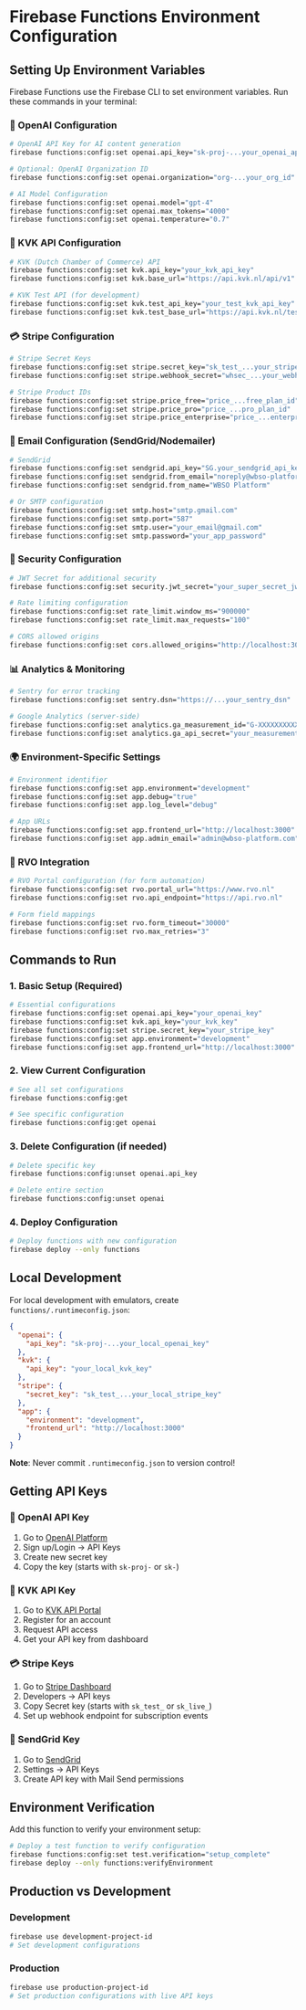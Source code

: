 # Firebase Functions Environment Configuration

## Setting Up Environment Variables

Firebase Functions use the Firebase CLI to set environment variables. Run these commands in your terminal:

### 🤖 OpenAI Configuration
```bash
# OpenAI API Key for AI content generation
firebase functions:config:set openai.api_key="sk-proj-...your_openai_api_key"

# Optional: OpenAI Organization ID
firebase functions:config:set openai.organization="org-...your_org_id"

# AI Model Configuration
firebase functions:config:set openai.model="gpt-4"
firebase functions:config:set openai.max_tokens="4000"
firebase functions:config:set openai.temperature="0.7"
```

### 🏢 KVK API Configuration
```bash
# KVK (Dutch Chamber of Commerce) API
firebase functions:config:set kvk.api_key="your_kvk_api_key"
firebase functions:config:set kvk.base_url="https://api.kvk.nl/api/v1"

# KVK Test API (for development)
firebase functions:config:set kvk.test_api_key="your_test_kvk_api_key"
firebase functions:config:set kvk.test_base_url="https://api.kvk.nl/test/api/v1"
```

### 💳 Stripe Configuration
```bash
# Stripe Secret Keys
firebase functions:config:set stripe.secret_key="sk_test_...your_stripe_secret_key"
firebase functions:config:set stripe.webhook_secret="whsec_...your_webhook_secret"

# Stripe Product IDs
firebase functions:config:set stripe.price_free="price_...free_plan_id"
firebase functions:config:set stripe.price_pro="price_...pro_plan_id"
firebase functions:config:set stripe.price_enterprise="price_...enterprise_plan_id"
```

### 📧 Email Configuration (SendGrid/Nodemailer)
```bash
# SendGrid
firebase functions:config:set sendgrid.api_key="SG.your_sendgrid_api_key"
firebase functions:config:set sendgrid.from_email="noreply@wbso-platform.com"
firebase functions:config:set sendgrid.from_name="WBSO Platform"

# Or SMTP configuration
firebase functions:config:set smtp.host="smtp.gmail.com"
firebase functions:config:set smtp.port="587"
firebase functions:config:set smtp.user="your_email@gmail.com"
firebase functions:config:set smtp.password="your_app_password"
```

### 🔐 Security Configuration
```bash
# JWT Secret for additional security
firebase functions:config:set security.jwt_secret="your_super_secret_jwt_key"

# Rate limiting configuration
firebase functions:config:set rate_limit.window_ms="900000"
firebase functions:config:set rate_limit.max_requests="100"

# CORS allowed origins
firebase functions:config:set cors.allowed_origins="http://localhost:3000,https://wbso-platform.com"
```

### 📊 Analytics & Monitoring
```bash
# Sentry for error tracking
firebase functions:config:set sentry.dsn="https://...your_sentry_dsn"

# Google Analytics (server-side)
firebase functions:config:set analytics.ga_measurement_id="G-XXXXXXXXXX"
firebase functions:config:set analytics.ga_api_secret="your_measurement_protocol_secret"
```

### 🌍 Environment-Specific Settings
```bash
# Environment identifier
firebase functions:config:set app.environment="development"
firebase functions:config:set app.debug="true"
firebase functions:config:set app.log_level="debug"

# App URLs
firebase functions:config:set app.frontend_url="http://localhost:3000"
firebase functions:config:set app.admin_email="admin@wbso-platform.com"
```

### 🔄 RVO Integration
```bash
# RVO Portal configuration (for form automation)
firebase functions:config:set rvo.portal_url="https://www.rvo.nl"
firebase functions:config:set rvo.api_endpoint="https://api.rvo.nl"

# Form field mappings
firebase functions:config:set rvo.form_timeout="30000"
firebase functions:config:set rvo.max_retries="3"
```

## Commands to Run

### 1. Basic Setup (Required)
```bash
# Essential configurations
firebase functions:config:set openai.api_key="your_openai_key"
firebase functions:config:set kvk.api_key="your_kvk_key"
firebase functions:config:set stripe.secret_key="your_stripe_key"
firebase functions:config:set app.environment="development"
firebase functions:config:set app.frontend_url="http://localhost:3000"
```

### 2. View Current Configuration
```bash
# See all set configurations
firebase functions:config:get

# See specific configuration
firebase functions:config:get openai
```

### 3. Delete Configuration (if needed)
```bash
# Delete specific key
firebase functions:config:unset openai.api_key

# Delete entire section
firebase functions:config:unset openai
```

### 4. Deploy Configuration
```bash
# Deploy functions with new configuration
firebase deploy --only functions
```

## Local Development

For local development with emulators, create `functions/.runtimeconfig.json`:

```json
{
  "openai": {
    "api_key": "sk-proj-...your_local_openai_key"
  },
  "kvk": {
    "api_key": "your_local_kvk_key"
  },
  "stripe": {
    "secret_key": "sk_test_...your_local_stripe_key"
  },
  "app": {
    "environment": "development",
    "frontend_url": "http://localhost:3000"
  }
}
```

**Note**: Never commit `.runtimeconfig.json` to version control!

## Getting API Keys

### 🤖 OpenAI API Key
1. Go to [OpenAI Platform](https://platform.openai.com)
2. Sign up/Login → API Keys
3. Create new secret key
4. Copy the key (starts with `sk-proj-` or `sk-`)

### 🏢 KVK API Key
1. Go to [KVK API Portal](https://developers.kvk.nl)
2. Register for an account
3. Request API access
4. Get your API key from dashboard

### 💳 Stripe Keys
1. Go to [Stripe Dashboard](https://dashboard.stripe.com)
2. Developers → API keys
3. Copy Secret key (starts with `sk_test_` or `sk_live_`)
4. Set up webhook endpoint for subscription events

### 📧 SendGrid Key
1. Go to [SendGrid](https://sendgrid.com)
2. Settings → API Keys
3. Create API key with Mail Send permissions

## Environment Verification

Add this function to verify your environment setup:

```bash
# Deploy a test function to verify configuration
firebase functions:config:set test.verification="setup_complete"
firebase deploy --only functions:verifyEnvironment
```

## Production vs Development

### Development
```bash
firebase use development-project-id
# Set development configurations
```

### Production
```bash
firebase use production-project-id
# Set production configurations with live API keys
``` 